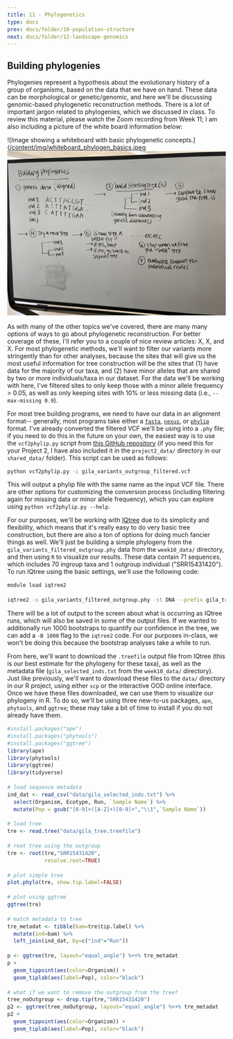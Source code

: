 ```yaml
---
title: 11 - Phylogenetics
type: docs
prev: docs/folder/10-population-structure
next: docs/folder/12-landscape-genomics
---
```


## Building phylogenies
Phylogenies represent a hypothesis about the evolutionary history of a group of organisms, based on the data that we have on hand. These data can be morphological or genetic/genomic, and here we'll be discussing genomic-based phylogenetic reconstruction methods. There is a lot of important jargon related to phylogenies, which we discussed in class. To review this material, please watch the Zoom recording from Week 11; I am also including a picture of the white board information below:

![Image showing a whiteboard with basic phylogenetic concepts.]([/content/img/whiteboard_phylogen_basics.jpeg](https://github.com/jessicarick/bioinformatics-for-conservation/blob/080837a98bef99e3767b0ac9a84ab4edf953d16a/content/img/whiteboard_phylogen_basics.jpeg)
![Image showing a whiteboard with information about how to construct phylogenies.](https://github.com/jessicarick/bioinformatics-for-conservation/blob/12e33669cc62627490400f85515cd84661a69280/content/img/whiteboard_building_phylogenies.jpeg)

As with many of the other topics we've covered, there are many many options of ways to go about phylogenetic reconstruction. For better coverage of these, I'll refer you to a couple of nice review articles: X, X, and X. For most phylogenetic methods, we'll want to filter our variants more stringently than for other analyses, because the sites that will give us the most useful information for tree construction will be the sites that (1) have data for the majority of our taxa, and (2) have minor alleles that are shared by two or more individuals/taxa in our dataset. For the data we'll be working with here, I've filtered sites to only keep those with a minor allele frequency > 0.05, as well as only keeping sites with 10% or less missing data (i.e., `--max-missing 0.9`). 

For most tree building programs, we need to have our data in an alignment format-- generally, most programs take either a [`fasta`](https://zhanggroup.org/FASTA/), [`nexus`](https://plewis.github.io/nexus/), or [`phylip`](https://www.phylo.org/index.php/help/phylip) format. I've already converted the filtered VCF we'll be using into a `.phy` file; if you need to do this in the future on your own, the easiest way is to use the `vcf2phylip.py` script from [this GitHub repository](https://github.com/edgardomortiz/vcf2phylip) (if you need this for your Project 2, I have also included it in the `project2_data/` directory in our `shared_data/` folder). This script can be used as follows:

```sh
python vcf2phylip.py -i gila_variants_outgroup_filtered.vcf 
```

This will output a phylip file with the same name as the input VCF file. There are other options for customizing the conversion process (including filtering again for missing data or minor allele frequency), which you can explore using `python vcf2phylip.py --help`.

For our purposes, we'll be working with [IQtree](http://www.iqtree.org/) due to its simplicity and flexibility, which means that it's really easy to do very basic tree construction, but there are also a ton of options for doing much fancier things as well. We'll just be building a simple phylogeny from the `gila_variants_filtered_outgroup.phy` data from the `week10_data/` directory, and then using `R` to visualize our results. These data contain 71 sequences, which includes 70 ingroup taxa and 1 outgroup individual ("SRR15431420"). To run IQtree using the basic settings, we'll use the following code:

```sh
module load iqtree2

iqtree2 -s gila_variants_filtered_outgroup.phy -st DNA --prefix gila_tree
```
There will be a lot of output to the screen about what is occurring as IQtree runs, which will also be saved in some of the output files. If we wanted to additionally run 1000 bootstraps to quantify our confidence in the tree, we can add a `-B 1000` flag to the `iqtree2` code. For our purposes in-class, we won't be doing this because the bootstrap analyses take a while to run.

From here, we'll want to download the `.treefile` output file from IQtree (this is our best estimate for the phylogeny for these taxa), as well as the metadata file (`gila_selected_inds.txt` from the `week10_data/` directory). Just like previously, we'll want to download these files to the `data/` directory in our R project, using either `scp` or the interactive OOD online interface. Once we have these files downloaded, we can use them to visualize our phylogeny in R. To do so, we'll be using three new-to-us packages, `ape`, `phytools`, and `ggtree`; these may take a bit of time to install if you do not already have them.

```r
#install.packages("ape")
#install.packages("phytools")
#install.packages("ggtree")
library(ape)
library(phytools)
library(ggtree)
library(tidyverse)

# load sequence metadata
ind_dat <- read_csv("data/gila_selected_inds.txt") %>%
  select(Organism, Ecotype, Run, `Sample Name`) %>%
  mutate(Pop = gsub("[0-9]+([A-Z]+)[0-9]+","\\1",`Sample Name`))

# load tree
tre <- read.tree("data/gila_tree.treefile")

# root tree using the outgroup
tre <- root(tre,"SRR15431420",
            resolve.root=TRUE)

# plot simple tree
plot.phylo(tre, show.tip.label=FALSE)

# plot using ggtree
ggtree(tre)

# match metadata to tree
tre_metadat <- tibble(bam=tre$tip.label) %>%
  mutate(ind=bam) %>%
  left_join(ind_dat, by=c("ind"="Run")) 

p <- ggtree(tre, layout="equal_angle") %<+% tre_metadat
p + 
  geom_tippoint(aes(color=Organism)) +
  geom_tiplab(aes(label=Pop), color="black")

# what if we want to remove the outgroup from the tree?
tree_noOutgroup <- drop.tip(tre,"SRR15431420")
p2 <- ggtree(tree_noOutgroup, layout="equal_angle") %<+% tre_metadat
p2 + 
  geom_tippoint(aes(color=Organism)) +
  geom_tiplab(aes(label=Pop), color="black")
```
